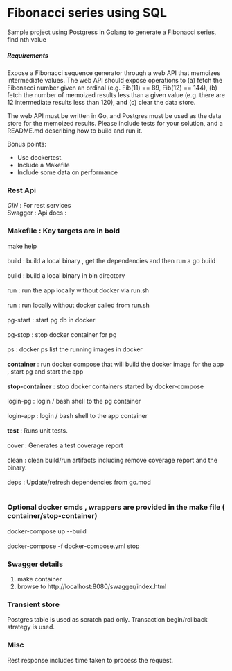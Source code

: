 # Fibonacci series using SQL 
Sample project using Postgress in Golang to generate a Fibonacci series, find nth value

##### Requirements
Expose a Fibonacci sequence generator through a web API that memoizes intermediate values. The web API should expose operations to (a) fetch the Fibonacci number given an ordinal (e.g. Fib(11) == 89, Fib(12) == 144), (b) fetch the number of memoized results less than a given value (e.g. there are 12 intermediate results less than 120), and (c) clear the data store.

The web API must be written in Go, and Postgres must be used as the data store for the memoized results. Please include tests for your solution, and a README.md describing how to build and run it.

Bonus points:
- Use dockertest.
- Include a Makefile
- Include some data on performance

### Rest Api

_GIN_ : For rest services </br>
Swagger : Api docs :

### Makefile : Key targets are in bold
make help</br></br>
build : build a local binary , get the dependencies and then run a go build </br></br>
build : build a local binary in bin directory </br></br>
run : run the app locally without docker via run.sh</br></br>
run : run locally without docker called from run.sh</br></br>
pg-start : start pg db in docker</br></br>
pg-stop : stop docker container for pg</br></br>
ps : docker ps list the running images in docker</br></br>
**container** : run docker compose that will build the docker image for the app , start pg and start the app</br></br>
**stop-container** : stop docker containers started by docker-compose</br></br>
login-pg : login / bash shell to the pg container</br></br>
login-app : login / bash shell to the app container</br></br>
**test** : Runs unit tests.</br></br>
cover : Generates a test coverage report</br></br>
clean : clean build/run artifacts including remove coverage report and the binary.</br></br>
deps : Update/refresh dependencies from go.mod</br></br>

### Optional docker cmds , wrappers are provided in the make file ( container/stop-container)

docker-compose up --build </br></br>
docker-compose -f docker-compose.yml stop

### Swagger details

1) make container </br>
2) browse to http://localhost:8080/swagger/index.html

### Transient store

Postgres table is used as scratch pad only. Transaction begin/rollback strategy is used.

### Misc

Rest response includes time taken to process the request.


